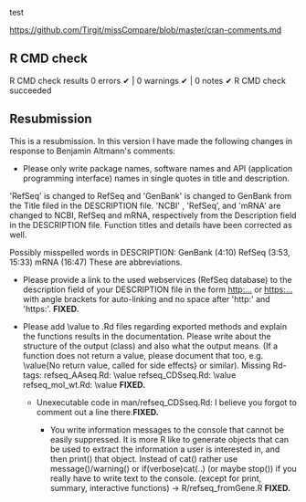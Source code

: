 test

https://github.com/Tirgit/missCompare/blob/master/cran-comments.md

## R CMD check 
R CMD check results
0 errors ✔ | 0 warnings ✔ | 0 notes ✔
R CMD check succeeded


## Resubmission
This is a resubmission. In this version I have made the following changes in response to Benjamin Altmann's comments:
  
  * Please only write package names, software names and API (application programming interface) names in single quotes in title and description. 
  
'RefSeq' is changed to RefSeq and 'GenBank' is changed to GenBank from the Title filed in the DESCRIPTION file. 'NCBI' , 'RefSeq’, and 'mRNA' are changed to NCBI, RefSeq and mRNA, respectively from the Description field in the DESCRIPTION file.
Function titles and details have been corrected as well.

   Possibly misspelled words in DESCRIPTION: GenBank (4:10) RefSeq (3:53, 15:33) mRNA (16:47)
These are abbreviations.
  
  * Please provide a link to the used webservices (RefSeq database) to the description field of your DESCRIPTION file in the form <http:...> or <https:...> with angle brackets for auto-linking and no space after 'http:' and 'https:'. **FIXED.**  
    
  * Please add \value to .Rd files regarding exported methods and explain the functions results in the documentation. Please write about the structure of the output (class) and also what the output means. (If a function does not return a value, please document that too, e.g. \value{No return value, called for side effects} or similar). Missing Rd-tags: refseq_AAseq.Rd: \value refseq_CDSseq.Rd: \value refseq_mol_wt.Rd: \value **FIXED.**  
    
    * Unexecutable code in man/refseq_CDSseq.Rd: I believe you forgot to comment out a line there.**FIXED.**  
      
      * You write information messages to the console that cannot be easily suppressed. It is more R like to generate objects that can be used to extract the information a user is interested in, and then print() that object. Instead of cat() rather use message()/warning() or if(verbose)cat(..) (or maybe stop()) if you really have to write text to the console. (except for print, summary, interactive functions) -> R/refseq_fromGene.R **FIXED.**
